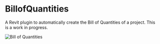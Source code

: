 # BillofQuantities
A Revit plugin to automatically create the Bill of Quantities of a project. This is a work in progress.


![Bill of Quantities](https://github.com/RitaAguiar/BillofQuantities/blob/master/BillofQuantities.JPG)
